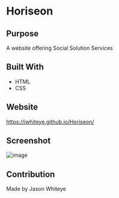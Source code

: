 # Horiseon

## Purpose
A website offering Social Solution Services

## Built With
* HTML
* CSS

## Website
https://jwhiteye.github.io/Horiseon/

## Screenshot
![image](https://user-images.githubusercontent.com/26350193/109282303-f87a2200-77e2-11eb-9cba-9b7bea1a8675.png)


## Contribution
Made by Jason Whiteye
